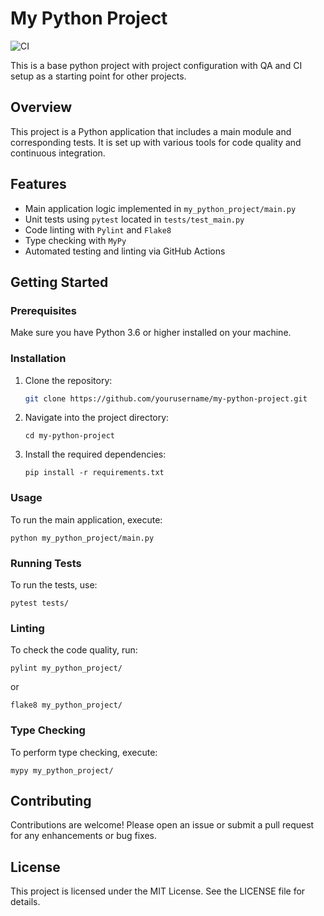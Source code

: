 # My Python Project

![CI](https://github.com/dan-driver/my-python-project/actions/workflows/ci.yml/badge.svg)

This is a base python project with project configuration with QA and CI setup as a starting point for other projects.

## Overview
This project is a Python application that includes a main module and corresponding tests. It is set up with various tools for code quality and continuous integration.

## Features
- Main application logic implemented in `my_python_project/main.py`
- Unit tests using `pytest` located in `tests/test_main.py`
- Code linting with `Pylint` and `Flake8`
- Type checking with `MyPy`
- Automated testing and linting via GitHub Actions

## Getting Started

### Prerequisites
Make sure you have Python 3.6 or higher installed on your machine.

### Installation
1. Clone the repository:
   ```sh
   git clone https://github.com/yourusername/my-python-project.git
   ```
2. Navigate into the project directory:
   ```
   cd my-python-project
   ```
3. Install the required dependencies:
   ```
   pip install -r requirements.txt
   ```

### Usage
To run the main application, execute:
```
python my_python_project/main.py
```

### Running Tests
To run the tests, use:
```
pytest tests/
```

### Linting
To check the code quality, run:
```
pylint my_python_project/
```
or
```
flake8 my_python_project/
```

### Type Checking
To perform type checking, execute:
```
mypy my_python_project/
```

## Contributing
Contributions are welcome! Please open an issue or submit a pull request for any enhancements or bug fixes.

## License
This project is licensed under the MIT License. See the LICENSE file for details.